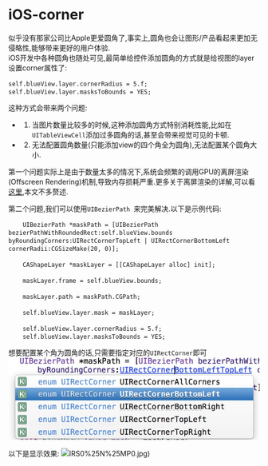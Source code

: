 # iOS-corner
似乎没有那家公司比Apple更爱圆角了,事实上,圆角也会让图形/产品看起来更加无侵略性,能够带来更好的用户体验.  
iOS开发中各种圆角也随处可见,最简单给控件添加圆角的方式就是给视图的layer设置corner属性了:  
```
self.blueView.layer.cornerRadius = 5.f;
self.blueView.layer.masksToBounds = YES; 
```
这种方式会带来两个问题:  
* 1. 当图片数量比较多的时候,这种添加圆角方式特别消耗性能,比如在`UITableViewCell`添加过多圆角的话,甚至会带来视觉可见的卡顿.  
* 2. 无法配置圆角数量(只能添加view的四个角全为圆角),无法配置某个圆角大小.   

第一个问题实际上是由于数量太多的情况下,系统会频繁的调用GPU的离屏渲染(Offscreen Rendering)机制,导致内存损耗严重.更多关于离屏渲染的详解,可以看[这里](http://objccn.io/issue-3-1/),本文不多赘述.

第二个问题,我们可以使用`UIBezierPath `来完美解决.以下是示例代码:
```
    UIBezierPath *maskPath = [UIBezierPath bezierPathWithRoundedRect:self.blueView.bounds byRoundingCorners:UIRectCornerTopLeft | UIRectCornerBottomLeft cornerRadii:CGSizeMake(20, 0)];
    
    CAShapeLayer *maskLayer = [[CAShapeLayer alloc] init];
   
    maskLayer.frame = self.blueView.bounds;
    
    maskLayer.path = maskPath.CGPath;
    
    self.blueView.layer.mask = maskLayer;
    
    self.blueView.layer.cornerRadius = 5.f;
    self.blueView.layer.masksToBounds = YES;
```
想要配置某个角为圆角的话,只需要指定对应的`UIRectCorner`即可
![image](https://github.com/crossPQW/iOS-corner/blob/master/corner/screenshot/WeChat_1439887744.jpeg)  

以下是显示效果:
![](https://github.com/crossPQW/iOS-corner/blob/master/corner/screenshot/6RLW6N8F8%5DJJ)IRS0%25N%25MP0.jpg)

